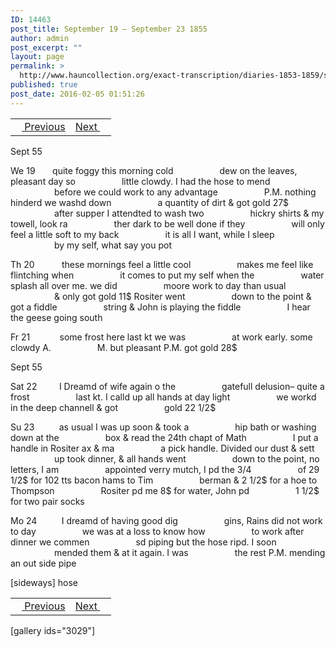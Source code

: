 ```yaml
---
ID: 14463
post_title: September 19 – September 23 1855
author: admin
post_excerpt: ""
layout: page
permalink: >
  http://www.hauncollection.org/exact-transcription/diaries-1853-1859/september-19-september-23-1855/
published: true
post_date: 2016-02-05 01:51:26
---
```

<table style="width: 100%;" align="center">
<tbody>
<tr>
<td><a href="http://www.hauncollection.org/version-2/diaries-1853-1859/september-15-september-18-1855/"><img src="https://lh3.googleusercontent.com/-EFJpxxNiPNw/VqgtWBCZrMI/AAAAAAAAAFU/WfY4lPFWWkg/s800-Ic42/Soeb-Plain-Arrows-8-10px.png" alt="" width="10" height="10" /> Previous</a></td>
<td style="text-align: right;"><a href="http://www.hauncollection.org/version-2/diaries-1853-1859/september-24-september-27-1855/">Next <img src="https://lh3.googleusercontent.com/-67k0cYlpXHw/VqgtWKz1MXI/AAAAAAAAAFU/k9PW_Piyurk/s800-Ic42/Soeb-Plain-Arrows-5-10px.png" alt="" width="10" height="10" /></a></td>
</tr>
</tbody>
</table>
Sept 55

We 19       quite foggy this morning cold
<span style="margin-left: 70px;">dew on the leaves, pleasant day so
<span style="margin-left: 70px;">little clowdy. I had the hose to mend
<span style="margin-left: 70px;">before we could work to any advantage
<span style="margin-left: 70px;">P.M. nothing hinderd we washd down
<span style="margin-left: 70px;">a quantity of dirt &amp; got gold 27$
<span style="margin-left: 70px;">after supper I attendted to wash two
<span style="margin-left: 70px;">hickry shirts &amp; my towell, look ra
<span style="margin-left: 70px;">ther dark to be well done if they
<span style="margin-left: 70px;">will only feel a little soft to my back
<span style="margin-left: 70px;">it is all I want, while I sleep
<span style="margin-left: 70px;">by my self, what say you pot</span></span></span></span></span></span></span></span></span></span></span>

Th 20           these mornings feel a little cool
<span style="margin-left: 70px;">makes me feel like flintching when
<span style="margin-left: 70px;">it comes to put my self when the
<span style="margin-left: 70px;">water splash all over me. we did
<span style="margin-left: 70px;">moore work to day than usual
<span style="margin-left: 70px;">&amp; only got gold 11$ Rositer went
<span style="margin-left: 70px;">down to the point &amp; got a fiddle
<span style="margin-left: 70px;">string &amp; John is playing the fiddle
<span style="margin-left: 70px;">I hear the geese going south</span></span></span></span></span></span></span></span>

Fr 21            some frost here last kt we was
<span style="margin-left: 70px;">at work early. some clowdy A.
<span style="margin-left: 70px;">M. but pleasant P.M. got gold 28$</span></span>

Sept 55

Sat 22         I Dreamd of wife again o the
<span style="margin-left: 70px;">gatefull delusion– quite a frost
<span style="margin-left: 70px;">last kt. I calld up all hands at day light
<span style="margin-left: 70px;">we workd in the deep channell &amp; got
<span style="margin-left: 70px;">gold 22 1/2$</span></span></span></span>

Su 23          as usual I was up soon &amp; took a
<span style="margin-left: 70px;">hip bath or washing down at the
<span style="margin-left: 70px;">box &amp; read the 24th chapt of Math
<span style="margin-left: 70px;">I put a handle in Rositer ax &amp; ma
<span style="margin-left: 70px;">a pick handle. Divided our dust &amp; sett
<span style="margin-left: 70px;">up took dinner, &amp; all hands went
<span style="margin-left: 70px;">down to the point, no letters, I am
<span style="margin-left: 70px;">appointed verry mutch, I pd the 3/4
<span style="margin-left: 70px;">of 29 1/2$ for 102 tts bacon hams to Tim
<span style="margin-left: 70px;">berman &amp; 2 1/2$ for a hoe to Thompson
<span style="margin-left: 70px;">Rositer pd me 8$ for water, John pd
<span style="margin-left: 70px;">1 1/2$ for two pair socks</span></span></span></span></span></span></span></span></span></span></span>

Mo 24          I dreamd of having good dig
<span style="margin-left: 70px;">gins, Rains did not work to day
<span style="margin-left: 70px;">we was at a loss to know how
<span style="margin-left: 70px;">to work after dinner we commen
<span style="margin-left: 70px;">sd piping but the hose ripd. I soon
<span style="margin-left: 70px;">mended them &amp; at it again. I was
<span style="margin-left: 70px;">the rest P.M. mending an out side pipe</span></span></span></span></span></span>

[sideways]
hose
<table style="width: 100%;" align="center">
<tbody>
<tr>
<td><a href="http://www.hauncollection.org/version-2/diaries-1853-1859/september-15-september-18-1855/"><img src="https://lh3.googleusercontent.com/-EFJpxxNiPNw/VqgtWBCZrMI/AAAAAAAAAFU/WfY4lPFWWkg/s800-Ic42/Soeb-Plain-Arrows-8-10px.png" alt="" width="10" height="10" /> Previous</a></td>
<td style="text-align: right;"><a href="http://www.hauncollection.org/version-2/diaries-1853-1859/september-24-september-27-1855/">Next <img src="https://lh3.googleusercontent.com/-67k0cYlpXHw/VqgtWKz1MXI/AAAAAAAAAFU/k9PW_Piyurk/s800-Ic42/Soeb-Plain-Arrows-5-10px.png" alt="" width="10" height="10" /></a></td>
</tr>
</tbody>
</table>
[gallery ids="3029"]

&nbsp;